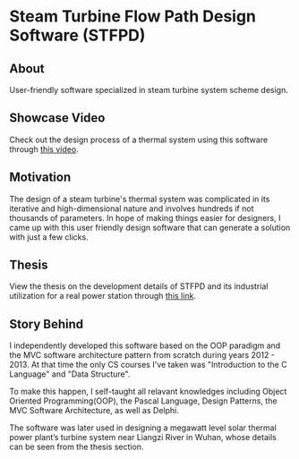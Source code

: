 # Steam Turbine Flow Path Design Software (STFPD)

## About
User-friendly software specialized in steam turbine system scheme design.

## Showcase Video
Check out the design process of a thermal system using this software through [this video](https://www.youtube.com/watch?v=O88_ELuy9QU).

## Motivation
The design of a steam turbine's thermal system was complicated in its iterative and high-dimensional nature and involves hundreds if not thousands of parameters. 
In hope of making things easier for designers, I came up with this user friendly design software that can generate a solution with just a few clicks.

## Thesis
View the thesis on the development details of STFPD and its industrial utilization for a real power station through [this link](https://github.com/pppiyo/STFPD/blob/master/STFPD_Thesis_AmyLee.pdf).

## Story Behind
I independently developed this software based on the OOP paradigm and the MVC software architecture pattern from scratch during years 2012 - 2013. At that time the only CS courses I've taken was "Introduction to the C Language" and "Data Structure".<br>

To make this happen, I self-taught all relavant knowledges including Object Oriented Programming(OOP), the Pascal Language, Design Patterns, the MVC Software Architecture, as well as Delphi.<br>

The software was later used in designing a megawatt level solar thermal power plant’s turbine system near Liangzi River in Wuhan, whose details can be seen from the thesis section.
